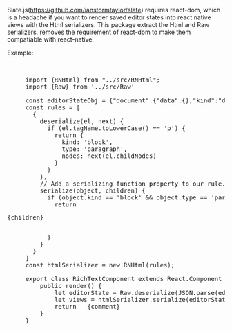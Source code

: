 Slate.js(https://github.com/ianstormtaylor/slate) requires react-dom, which is a headache if you want to render saved editor states into react native views with the Html serializers. This package extract the Html and Raw serializers, removes the requirement of react-dom to make them compatiable with react-native.

Example:



<pre>
    <div class="container">
     import {RNHtml} from "../src/RNHtml";
     import {Raw} from '../src/Raw'

     const editorStateObj = {"document":{"data":{},"kind":"document","nodes":[{"data":{},"kind":"block","isVoid":false,"type":"numbered-list","nodes":[{"data":{},"kind":"block","isVoid":false,"type":"list-item","nodes":[{"kind":"text","ranges":[{"kind":"range","text":"gdfgdffgdfdgfdg","marks":[]}]}]},{"data":{},"kind":"block","isVoid":false,"type":"list-item","nodes":[{"kind":"text","ranges":[{"kind":"range","text":"gfdgfdgfddfggdffdg","marks":[]}]}]}]}]},"kind":"state"}
     const rules = [
       {
         deserialize(el, next) {
           if (el.tagName.toLowerCase() == 'p') {
             return {
               kind: 'block',
               type: 'paragraph',
               nodes: next(el.childNodes)
             }
           }
         },
         // Add a serializing function property to our rule...
         serialize(object, children) {
           if (object.kind == 'block' && object.type == 'paragraph') {
             return <p>{children}</p>
           }
         }
       }
     ]
     const htmlSerializer = new RNHtml(rules);

     export class RichTextComponent extends React.Component {
         public render() {
             let editorState = Raw.deserialize(JSON.parse(editorStateObj), {terse: true});
             let views = htmlSerializer.serialize(editorState);
             return  <View> {comment}</View>
         }
     }
    </div>
</pre>